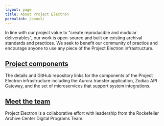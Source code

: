 ```yaml
---
layout: page
title: About Project Electron
permalink: /about/
---
```


In line with our project value to "create reproducible and modular deliverables", our work is open-source and built on existing archival standards and practices. We seek to benefit our community of practice and encourage anyone to use any piece of the Project Electron infrastructure.

## [Project components](/components/)
The details and GitHub repository links for the components of the Project Electron infrastructure including the Aurora transfer application, Zodiac API Gateway, and the set of microservices that support system integrations.

## [Meet the team](/team/)
Project Electron is a collaborative effort with leadership from the Rockefeller Archive Center Digital Programs Team.
